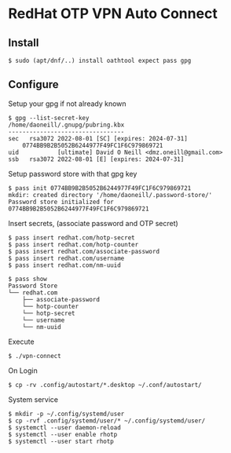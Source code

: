 RedHat OTP VPN Auto Connect
===========================

## Install
```
$ sudo (apt/dnf/..) install oathtool expect pass gpg
```

## Configure
    
Setup your gpg if not already known
```
$ gpg --list-secret-key
/home/daoneill/.gnupg/pubring.kbx
---------------------------------
sec   rsa3072 2022-08-01 [SC] [expires: 2024-07-31]
    0774BB9B2B5052B6244977F49FC1F6C979869721
uid           [ultimate] David O Neill <dmz.oneill@gmail.com>
ssb   rsa3072 2022-08-01 [E] [expires: 2024-07-31]
```

Setup password store with that gpg key
```
$ pass init 0774BB9B2B5052B6244977F49FC1F6C979869721
mkdir: created directory '/home/daoneill/.password-store/'
Password store initialized for 0774BB9B2B5052B6244977F49FC1F6C979869721
```

Insert secrets, (associate password and OTP secret)
```
$ pass insert redhat.com/hotp-secret
$ pass insert redhat.com/hotp-counter
$ pass insert redhat.com/associate-password
$ pass insert redhat.com/username
$ pass insert redhat.com/nm-uuid

$ pass show
Password Store
└── redhat.com
    ├── associate-password
    └── hotp-counter
    └── hotp-secret
    └── username
    └── nm-uuid
```

Execute
```
$ ./vpn-connect
```

On Login
```
$ cp -rv .config/autostart/*.desktop ~/.conf/autostart/
```

System service
```
$ mkdir -p ~/.config/systemd/user
$ cp -rvf .config/systemd/user/* ~/.config/systemd/user/
$ systemctl --user daemon-reload
$ systemctl --user enable rhotp
$ systemctl --user start rhotp

```
